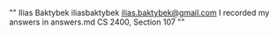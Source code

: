"" 
Ilias Baktybek
iliasbaktybek
ilias.baktybek@gmail.com
I recorded my answers in answers.md
CS 2400, Section 107
"" 
